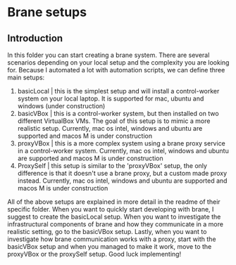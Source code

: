 # Brane setups 

## Introduction
In this folder you can start creating a brane system. There are several scenarios depending on your local setup and the complexity you are looking for. Because I automated a lot with automation scripts, we can define three main setups:
1. basicLocal | this is the simplest setup and will install a control-worker system on your local laptop. It is supported for mac, ubuntu and windows (under construction)
2. basicVBox | this is a control-worker system, but then installed on two different VirtualBox VMs. The goal of this setup is to mimic a more realistic setup. Currently, mac os intel, windows and ubuntu are supported and macos M is under construction
3. proxyVBox | this is a more complex system using a brane proxy service in a control-worker system. Currently, mac os intel, windows and ubuntu are supported and macos M is under construction
4. ProxySelf | this setup is similar to the 'proxyVBox' setup, the only difference is that it doesn't use a brane proxy, but a custom made proxy instead. Currently, mac os intel, windows and ubuntu are supported and macos M is under construction

All of the above setups are explained in more detail in the readme of their specific folder. When you want to quickly start developing with brane, I suggest to create the basicLocal setup. When you want to investigate the infrastructural components of brane and how they communicate in a more realistic setting, go to the basicVBox setup. Lastly, when you want to investigate how brane communication works with a proxy, start with the basicVBox setup and when you managed to make it work, move to the proxyVBox or the proxySelf setup. Good luck implementing!